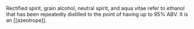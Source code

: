 Rectified spirit, grain alcohol, neutral spirit, and aqua vitae refer to ethanol that has been repeatedly distilled to the point of having up to 95% ABV. It is an [[azeotrope]].